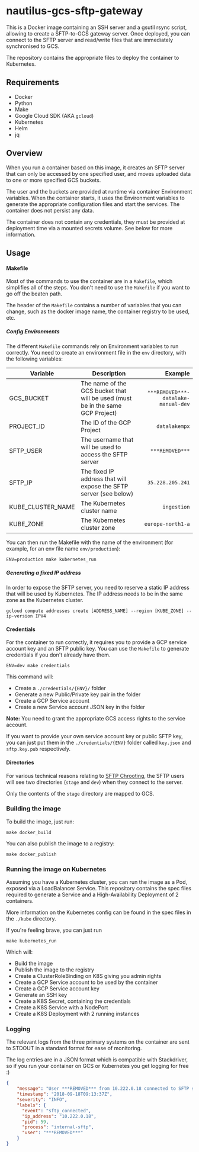# nautilus-gcs-sftp-gateway

This is a Docker image containing an SSH server and a gsutil rsync script, allowing to create a SFTP-to-GCS gateway server. Once deployed, you can connect to the SFTP server and read/write files that are immediately synchronised to GCS.

The repository contains the appropriate files to deploy the container to Kubernetes.

## Requirements

-   Docker
-   Python
-   Make
-   Google Cloud SDK (AKA `gcloud`)
-   Kubernetes
-   Helm
-   jq

## Overview

When you run a container based on this image, it creates an SFTP server that can only be accessed by one specified user, and moves uploaded data to one or more specified GCS buckets.

The user and the buckets are provided at runtime via container Environment variables. When the container starts, it uses the Environment variables to generate the appropriate configuration files and start the services. The container does not persist any data.

The container does not contain any credentials, they must be provided at deployment time via a mounted secrets volume. See below for more information.

## Usage

#### Makefile

Most of the commands to use the container are in a `Makefile`, which simplifies all of the steps. You don't need to use the `Makefile` if you want to go off the beaten path.

The header of the `Makefile` contains a number of variables that you can change, such as the docker image name, the container registry to be used, etc.

##### Config Environments

The different `Makefile` commands rely on Environment variables to run correctly. You need to create an environment file in the `env` directory, with the following variables:

| Variable          |  Description                                                                   |                        Example |
| ----------------- | ------------------------------------------------------------------------------ | -----------------------------: |
| GCS_BUCKET        | The name of the GCS bucket that will be used (must be in the same GCP Project) | `***REMOVED***-datalake-manual-dev` |
| PROJECT_ID        | The ID of the GCP Project                                                      |                  `datalakempx` |
| SFTP_USER         | The username that will be used to access the SFTP server                       |                     `***REMOVED***` |
| SFTP_IP           | The fixed IP address that will expose the SFTP server (see below)              |               `35.228.205.241` |
| KUBE_CLUSTER_NAME | The Kubernetes cluster name                                                    |                    `ingestion` |
| KUBE_ZONE         | The Kubernetes cluster zone                                                    |              `europe-north1-a` |

You can then run the Makefile with the name of the environment (for example, for an env file name `env/production`):

```
ENV=production make kubernetes_run
```

##### Generating a fixed IP address

In order to expose the SFTP server, you need to reserve a static IP address that will be used by Kubernetes. The IP address needs to be in the same zone as the Kubernetes cluster.

```
gcloud compute addresses create [ADDRESS_NAME] --region [KUBE_ZONE] --ip-version IPV4
```

#### Credentials

For the container to run correctly, it requires you to provide a GCP service account key and an SFTP public key.
You can use the `Makefile` to generate credentials if you don't already have them.

```
ENV=dev make credentials
```

This command will:

-   Create a `./credentials/{ENV}/` folder
-   Generate a new Public/Private key pair in the folder
-   Create a GCP Service account
-   Create a new Service account JSON key in the folder

**Note:** You need to grant the appropriate GCS access rights to the service account.

If you want to provide your own service account key or public SFTP key, you can just put them in the `./credentials/{ENV}` folder called `key.json` and `sftp.key.pub` respectively.

#### Directories

For various technical reasons relating to [SFTP Chrooting](https://wiki.archlinux.org/index.php/SFTP_chroot), the SFTP users will see two directories (`stage` and `dev`) when they connect to the server.

Only the contents of the `stage` directory are mapped to GCS.

### Building the image

To build the image, just run:

```
make docker_build
```

You can also publish the image to a registry:

```
make docker_publish
```

### Running the image on Kubernetes

Assuming you have a Kubernetes cluster, you can run the image as a Pod, exposed via a LoadBalancer Service. This repository contains the spec files required to generate a Service and a High-Availability Deployment of 2 containers.

More information on the Kubernetes config can be found in the spec files in the `./kube` directory.

If you're feeling brave, you can just run

```
make kubernetes_run
```

Which will:

-   Build the image
-   Publish the image to the registry
-   Create a ClusterRoleBinding on K8S giving you admin rights
-   Create a GCP Service account to be used by the container
-   Create a GCP Service account key
-   Generate an SSH key
-   Create a K8S Secret, containing the credentials
-   Create a K8S Service with a NodePort
-   Create a K8S Deployment with 2 running instances

### Logging

The relevant logs from the three primary systems on the container are sent to STDOUT in a standard format for ease of monitoring.

The log entries are in a JSON format which is compatible with Stackdriver, so if you run your container on GCS or Kubernetes you get logging for free :)

```json
{
    "message": "User ***REMOVED*** from 10.222.0.18 connected to SFTP subsystem",
    "timestamp": "2018-09-18T09:13:37Z",
    "severity": "INFO",
    "labels": {
      "event": "sftp_connected",    
      "ip_address": "10.222.0.18",
      "pid": 59,
      "process": "internal-sftp",    
      "user": "***REMOVED***"    
    }
}
```
